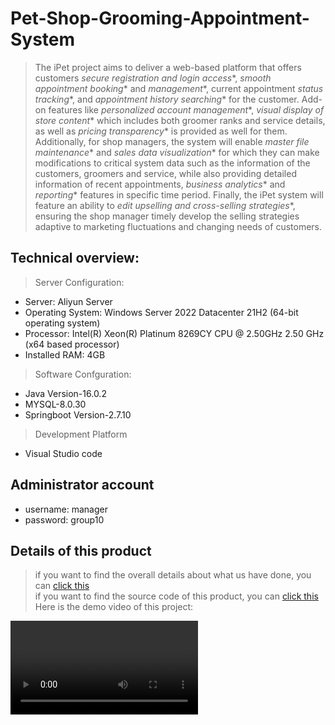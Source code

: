 # Pet-Shop-Grooming-Appointment-System
>   The iPet project aims to deliver a web-based platform that offers customers *secure registration and login access**, *smooth appointment booking** and *management**, current appointment *status tracking**, and *appointment history searching** for the customer. Add-on features like *personalized account management**, *visual display of store content** which includes both groomer ranks and service details, as well as *pricing transparency** is provided as well for them. Additionally, for shop managers, the system will enable *master file maintenance** and *sales data visualization** for which they can make modifications to critical system data such as the information of the customers, groomers and service, while also providing detailed information of recent appointments, *business analytics** and *reporting** features in specific time period. Finally, the iPet system will feature an ability to *edit upselling and cross-selling strategies**, ensuring the shop manager timely develop the selling strategies adaptive to marketing fluctuations and changing needs of customers.

## Technical overview: 
> Server Configuration:
  + Server: Aliyun Server 
  + Operating System: Windows Server 2022 Datacenter 21H2 (64-bit operating system) 
  + Processor: Intel(R) Xeon(R) Platinum 8269CY CPU @ 2.50GHz 2.50 GHz (x64 based processor)
  + Installed RAM: 4GB
> Software Confguration: 
  + Java Version-16.0.2
  + MYSQL-8.0.30
  + Springboot Version-2.7.10
> Development Platform
  +  Visual Studio code 

## Administrator account
+ username: manager
+ password: group10
  
## Details of this product
> if you want to find the overall details about what us have done, you can [click this]()<br>
> if you want to find the source code of this product, you can [click this]() <br>
> Here is the demo video of this project: <br>
<video>
  <video width="854" height="480" controls>
  <source src="your_video_path.mp4" type="video/mp4">
  Your Explorer does not support HTML5 Video Tags.
</video>


